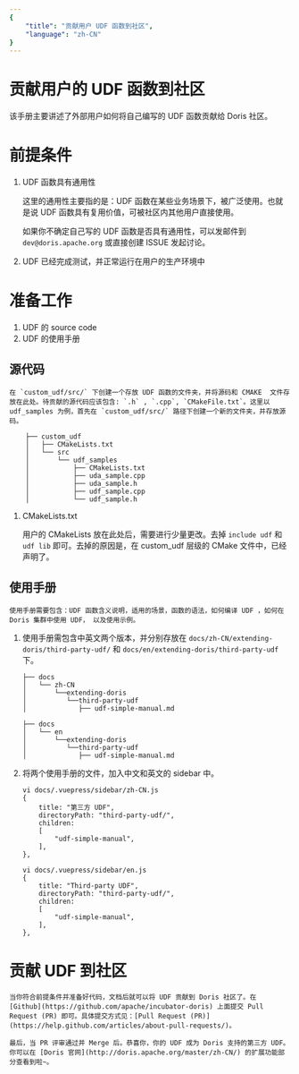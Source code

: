 ```yaml
---
{
    "title": "贡献用户 UDF 函数到社区",
    "language": "zh-CN"
}
---
```


<!-- 
Licensed to the Apache Software Foundation (ASF) under one
or more contributor license agreements.  See the NOTICE file
distributed with this work for additional information
regarding copyright ownership.  The ASF licenses this file
to you under the Apache License, Version 2.0 (the
"License"); you may not use this file except in compliance
with the License.  You may obtain a copy of the License at

  http://www.apache.org/licenses/LICENSE-2.0

Unless required by applicable law or agreed to in writing,
software distributed under the License is distributed on an
"AS IS" BASIS, WITHOUT WARRANTIES OR CONDITIONS OF ANY
KIND, either express or implied.  See the License for the
specific language governing permissions and limitations
under the License.
-->

# 贡献用户的 UDF 函数到社区

该手册主要讲述了外部用户如何将自己编写的 UDF 函数贡献给 Doris 社区。

# 前提条件

1. UDF 函数具有通用性

    这里的通用性主要指的是：UDF 函数在某些业务场景下，被广泛使用。也就是说 UDF 函数具有复用价值，可被社区内其他用户直接使用。

    如果你不确定自己写的 UDF 函数是否具有通用性，可以发邮件到 `dev@doris.apache.org` 或直接创建 ISSUE 发起讨论。

2. UDF 已经完成测试，并正常运行在用户的生产环境中

# 准备工作

1. UDF 的 source code
2. UDF 的使用手册

## 源代码
    
    在 `custom_udf/src/` 下创建一个存放 UDF 函数的文件夹，并将源码和 CMAKE  文件存放在此处。待贡献的源代码应该包含: `.h` , `.cpp`, `CMakeFile.txt`。这里以 udf_samples 为例，首先在 `custom_udf/src/` 路径下创建一个新的文件夹，并存放源码。

```
    ├── custom_udf
    │   ├── CMakeLists.txt
    │   └── src
    │       └── udf_samples
    │           ├── CMakeLists.txt
    │           ├── uda_sample.cpp
    │           ├── uda_sample.h
    │           ├── udf_sample.cpp
    │           └── udf_sample.h

```

1. CMakeLists.txt

    用户的 CMakeLists 放在此处后，需要进行少量更改。去掉 `include udf` 和 `udf lib` 即可。去掉的原因是，在 custom_udf 层级的 CMake 文件中，已经声明了。

## 使用手册

    使用手册需要包含：UDF 函数含义说明，适用的场景，函数的语法，如何编译 UDF ，如何在 Doris 集群中使用 UDF， 以及使用示例。

1. 使用手册需包含中英文两个版本，并分别存放在 `docs/zh-CN/extending-doris/third-party-udf/` 和 `docs/en/extending-doris/third-party-udf` 下。

    ```
    ├── docs
    │   └── zh-CN
    │       └──extending-doris
    │          └──third-party-udf
    │             ├── udf-simple-manual.md
 
    ``` 

    ```
    ├── docs
    │   └── en
    │       └──extending-doris
    │          └──third-party-udf
    │             ├── udf-simple-manual.md
    ```

2. 将两个使用手册的文件，加入中文和英文的 sidebar 中。

    ```
    vi docs/.vuepress/sidebar/zh-CN.js
    {
        title: "第三方 UDF",
        directoryPath: "third-party-udf/",
        children:
        [
            "udf-simple-manual",
        ],
    },
    ```

    ```
    vi docs/.vuepress/sidebar/en.js
    {
        title: "Third-party UDF",
        directoryPath: "third-party-udf/",
        children:
        [
            "udf-simple-manual",
        ],
    },

    ```
 
# 贡献 UDF 到社区

    当你符合前提条件并准备好代码，文档后就可以将 UDF 贡献到 Doris 社区了。在  [Github](https://github.com/apache/incubator-doris) 上面提交 Pull Request (PR) 即可。具体提交方式见：[Pull Request (PR)](https://help.github.com/articles/about-pull-requests/)。

    最后，当 PR 评审通过并 Merge 后。恭喜你，你的 UDF 成为 Doris 支持的第三方 UDF。你可以在 [Doris 官网](http://doris.apache.org/master/zh-CN/) 的扩展功能部分查看到啦~。
